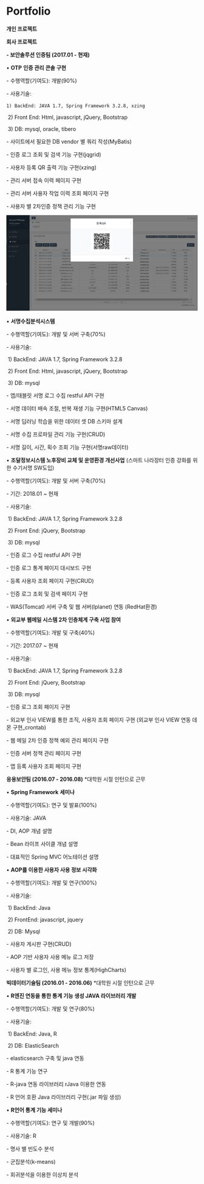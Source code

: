 # Portfolio
**개인 프로젝트**







**회사 프로젝트**

**- 보안솔루션 인증팀 (2017.01 - 현재)**

 

•     **OTP** **인증 관리 콘솔 구현**

\- 수행역할(기여도): 개발(90%)

\- 사용기술: 

 	1) BackEnd: JAVA 1.7, Spring Framework 3.2.8, xzing

​	 2) Front End: Html, javascript, jQuery, Bootstrap

​	 3) DB: mysql, oracle, tibero

\- 사이트에서 필요한 DB vendor 별 쿼리 작성(MyBatis)

\- 인증 로그 조회 및 검색 기능 구현(jqgrid)

\- 사용자 등록 QR 출력 기능 구현(xzing)

\- 관리 서버 접속 이력 페이지 구현

\- 관리 서버 사용자 작업 이력 조회 페이지 구현

\- 사용자 별 2차인증 정책 관리 기능 구현



![OTPManage_QR등록.JPG](.\image\OTPManage_QR등록.JPG)





•     **서명수집분석시스템**

\- 수행역할(기여도): 개발 및 서버 구축(70%)

\- 사용기술: 

​	 1) BackEnd: JAVA 1.7, Spring Framework 3.2.8

​	 2) Front End: Html, javascript, jQuery, Bootstrap

​	 3) DB: mysql

\- 앱/태블릿 서명 로그 수집 restful API 구현

\- 서명 데이터 배속 조절, 반복 재생 기능 구현(HTML5 Canvas)

\- 서명 딥러닝 학습을 위한 데이터 셋 DB 스키마 설계 

\- 서명 수집 프로파일 관리 기능 구현(CRUD)

\- 서명 길이, 시간, 획수 조회 기능 구현(서명raw데이터)



•    **조달정보시스템 노후장비 교체 및 운영환경 개선사업** 
 (스마트 나라장터 인증 강화를 위한 수기서명 SW도입)

\-   수행역할(기여도): 개발 및 서버 구축(70%)

\-   기간: 2018.01 ~ 현재

\- 사용기술:

​	1) BackEnd: JAVA 1.7, Spring Framework 3.2.8

​	2) Front End: jQuery, Bootstrap

​	3) DB: mysql

\- 인증 로그 수집 restful API 구현

\- 인증 로그 통계 페이지 대시보드 구현

\- 등록 사용자 조회 페이지 구현(CRUD)

\- 인증 로그 조회 및 검색 페이지 구현

\- WAS(Tomcat) 서버 구축 및 웹 서버(Iplanet) 연동 (RedHat환경)      



•    **외교부 웹메일 시스템 2차 인층체계 구축 사업 참여**

\-   수행역할(기여도): 개발 및 구축(40%)

\-   기간: 2017.07 ~ 현재

\- 사용기술:

​	1) BackEnd: JAVA 1.7, Spring Framework 3.2.8

​	2) Front End: jQuery, Bootstrap

​	3) DB: mysql 

\- 인증 로그 조회 페이지 구현

\- 외교부 인사 VIEW를 통한 조직, 사용자 조회 페이지 구현
 (외교부 인사 VIEW 연동 데몬 구현_crontab)

\- 웹 메일 2차 인증 정책 예외 관리 페이지 구현

\- 인증 서버 정책 관리 페이지 구현

\- 앱 등록 사용자 조회 페이지 구현

 

**응용보안팀 (2016.07 - 2016.08)** *대학원 시절 인턴으로 근무

•     **Spring Framework** **세미나**

\- 수행역할(기여도): 연구 및 발표(100%)

\- 사용기술: JAVA

\- DI, AOP 개념 설명

\- Bean 라이프 사이클 개념 설명

\- 대표적인 Spring MVC 어노테이션 설명

 

•     **AOP를 이용한 사용자 사용 정보 시각화**

\- 수행역할(기여도): 개발 및 연구(100%)

\- 사용기술:

​	1) BackEnd: Java

​	2) FrontEnd: javascript, jquery

​	2) DB: Mysql

\- 사용자 게시판 구현(CRUD)

\- AOP 기반 사용자 사용 메뉴 로그 저장

\- 사용자 별 로그인, 사용 메뉴 정보 통계(HighCharts)

 

**빅데이터기술팀 (2016.01 - 2016.06)** *대학원 시절 인턴으로 근무

•     **R엔진 연동을 통한 통계 기능 생성 JAVA 라이브러리 개발**

\- 수행역할(기여도): 개발 및 연구(80%)

\- 사용기술: 

​	1) BackEnd: Java, R

​	2) DB: ElasticSearch

\- elasticsearch 구축 및 java 연동

\- R 통계 기능 연구 

\- R-java 연동 라이브러리 rJava 이용한 연동

\- R 언어 호환 Java 라이브러리 구현(.jar 파일 생성)

 

•     **R언어 통계 기능 세미나**

\- 수행역할(기여도): 연구 및 개발(90%)

\- 사용기술: R

\- 명사 별 빈도수 분석

\- 군집분석(k-means)

\- 회귀분석을 이용한 이상치 분석

 

